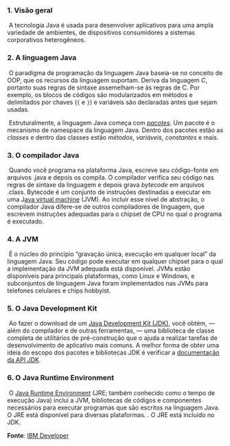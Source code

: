 ### 1. Visão geral

​	A tecnologia Java é usada para desenvolver aplicativos para uma ampla variedade de ambientes, de dispositivos consumidores a sistemas corporativos heterogêneos.

### 2. A linguagem Java

​	O paradigma de programação da linguagem Java baseia-se no conceito de OOP, que os recursos da linguagem suportam. Deriva da linguagem *C*, portanto suas regras de sintaxe assemelham-se às regras de C. Por exemplo, os blocos de códigos são modularizados em métodos e delimitados por chaves (`{` e `}`) e variáveis são declaradas antes que sejam usadas.

​	Estruturalmente, a linguagem Java começa com *<u>pacotes</u>*. Um pacote é o mecanismo de namespace da linguagem Java. Dentro dos pacotes estão as *classes* e dentro das classes estão *métodos*, *variáveis*, *constantes* e mais. 

### 3. O compilador Java

​	Quando você programa na plataforma Java, escreve seu código-fonte em arquivos .java e depois os compila. O compilador verifica seu código nas regras de sintaxe da linguagem e depois grava *bytecode* em arquivos .class. Bytecode é um conjunto de instruções destinadas a executar em uma J<u>ava virtual machine</u> (JVM). Ao incluir esse nível de abstração, o compilador Java difere-se de outros compiladores de linguagem, que escrevem instruções adequadas para o chipset de CPU no qual o programa é executado.

### 4. A JVM

​	É o núcleo do princípio “gravação única, execução em qualquer local” da linguagem Java. Seu código pode executar em qualquer chipset para o qual a implementação da JVM adequada está disponível. JVMs estão disponíveis para principais plataformas, como Linux e Windows, e subconjuntos de linguagem Java foram implementados nas JVMs para telefones celulares e chips hobbyist.

### 5. O Java Development Kit

​	Ao fazer o download de um <u>Java Development Kit (JDK)</u>, você obtém, — além do compilador e de outras ferramentas, — uma biblioteca de classe completa de utilitários de pré-construção que o ajuda a realizar tarefas de desenvolvimento de aplicativo mais comuns. A melhor forma de obter uma ideia do escopo dos pacotes e bibliotecas JDK é verificar a [documentação da API JDK](https://docs.oracle.com/javase/8/docs/api/).

### 6. O Java Runtime Environment

​	O <u>Java Runtime Environment</u> (JRE; também conhecido como o tempo de execução Java) inclui a JVM, bibliotecas de códigos e componentes necessários para executar programas que são escritos na linguagem Java. O JRE está disponível para diversas plataformas. . O JRE está incluído no JDK.



**Fonte**: [IBM Developer](https://developer.ibm.com/br/tutorials/j-introtojava1/)


